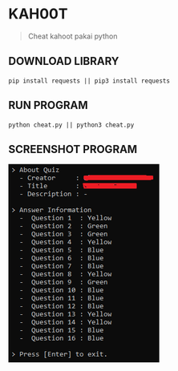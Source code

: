 # KAH00T
> Cheat kahoot pakai python

## DOWNLOAD LIBRARY
```python3
pip install requests || pip3 install requests
```

## RUN PROGRAM
```python3
python cheat.py || python3 cheat.py
```

## SCREENSHOT PROGRAM
<img src="res.png">
